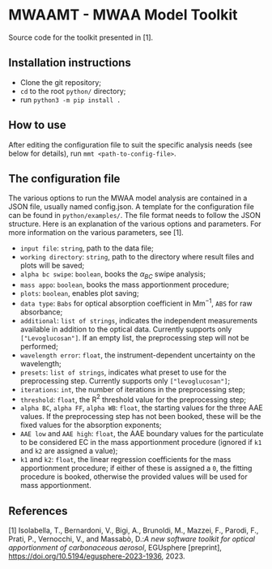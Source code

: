 # MWAAMT - MWAA Model Toolkit
Source code for the toolkit presented in [1]. 

## Installation instructions
* Clone the git repository;
* `cd` to the root `python/` directory;
* run `python3 -m pip install .`

## How to use
After editing the configuration file to suit the specific analysis needs (see below for details), run `mmt <path-to-config-file>`.

## The configuration file
The various options to run the MWAA model analysis are contained in a JSON file, usually named config.json. A template for the configuration file can be found in `python/examples/`. The file format needs to follow the JSON structure. 
Here is an explanation of the various options and parameters. For more information on the various parameters, see [1].
* `input file`: `string`, path to the data file;
* `working directory`: `string`, path to the directory where result files and plots will be saved;
* `alpha bc swipe`: `boolean`, books the $\alpha_{BC}$ swipe analysis;
* `mass appo`: `boolean`, books the mass apportionment procedure;
* `plots`: `boolean`, enables plot saving;
* `data type`: `Babs` for optical absorption coefficient in Mm$^{-1}$, `ABS` for raw absorbance;
* `additional`: `list of strings`, indicates the independent measurements available in addition to the optical data. Currently supports only `["Levoglucosan"]`. If an empty list, the preprocessing step will not be performed;
* `wavelength error`: `float`, the instrument-dependent uncertainty on the wavelength;
* `presets`: `list of strings`, indicates what preset to use for the preprocessing step. Currently supports only `["levoglucosan"]`;
* `iterations`: `int`, the number of iterations in the preprocessing step;
* `threshold`: `float`, the R$^2$ threshold value for the preprocessing step;
* `alpha BC`, `alpha FF`, `alpha WB`: `float`, the starting values for the three AAE values. If the preprocessing step has not been booked, these will be the fixed values for the absorption exponents;
* `AAE low` and `AAE high`: `float`, the AAE boundary values for the particulate to be considered EC in the mass apportionment procedure (ignored if `k1` and `k2` are assigned a value);
* `k1` and `k2`: `float`, the linear regression coefficients for the mass apportionment procedure; if either of these is assigned a `0`, the fitting procedure is booked, otherwise the provided values will be used for mass apportionment.  

## References
[1] Isolabella, T., Bernardoni, V., Bigi, A., Brunoldi, M., Mazzei, F., Parodi, F., Prati, P., Vernocchi, V., and Massabò, D.:_A new software toolkit for optical apportionment of carbonaceous aerosol_, EGUsphere [preprint], https://doi.org/10.5194/egusphere-2023-1936, 2023. 
